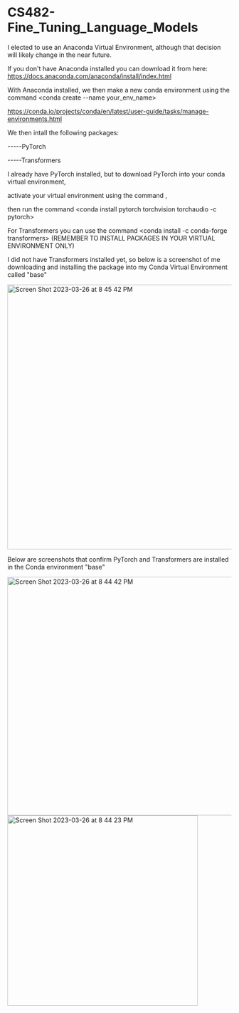 # CS482-Fine_Tuning_Language_Models

I elected to use an Anaconda Virtual Environment, although that decision will likely change in the near future.

If you don't have Anaconda installed you can download it from here: https://docs.anaconda.com/anaconda/install/index.html

With Anaconda installed, we then make a new conda environment using the command <conda create --name your_env_name>

https://conda.io/projects/conda/en/latest/user-guide/tasks/manage-environments.html

We then intall the following packages:  

-----PyTorch
   
-----Transformers
  
I already have PyTorch installed, but to download PyTorch into your conda virtual environment,

activate your virtual environment using the command <conda activate your_env_name>,

then run the command <conda install pytorch torchvision torchaudio -c pytorch>

For Transformers you can use the command <conda install -c conda-forge transformers> (REMEMBER TO
INSTALL PACKAGES IN YOUR VIRTUAL ENVIRONMENT ONLY)

I did not have Transformers installed yet, so below is a screenshot of me downloading and installing
the package into my Conda Virtual Environment called "base"

<img width="595" alt="Screen Shot 2023-03-26 at 8 45 42 PM" src="https://user-images.githubusercontent.com/62716243/227816988-b945cb49-54a4-47cc-8f02-50f2d5d287c7.png">

Below are screenshots that confirm PyTorch and Transformers are installed in the Conda environment "base"


<img width="536" alt="Screen Shot 2023-03-26 at 8 44 42 PM" src="https://user-images.githubusercontent.com/62716243/227817071-ee3e2f70-21b4-4100-b4f3-5c963608aa61.png">
<img width="428" alt="Screen Shot 2023-03-26 at 8 44 23 PM" src="https://user-images.githubusercontent.com/62716243/227817073-698df191-beab-48ea-bb48-4f46073577fd.png">
